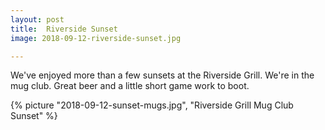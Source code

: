 ```yaml
---
layout: post
title:  Riverside Sunset
image: 2018-09-12-riverside-sunset.jpg

---
```


We've enjoyed more than a few sunsets at the Riverside Grill. We're in the mug club. Great beer and a little short game work to boot.   
 

<!--more-->

  {% picture "2018-09-12-sunset-mugs.jpg", "Riverside Grill Mug Club Sunset"  %}
  
